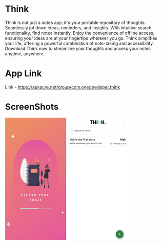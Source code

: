 # Think
Think is not just a notes app; it's your portable repository of thoughts. Seamlessly jot down ideas, reminders, and insights. With intuitive search functionality, find notes instantly. Enjoy the convenience of offline access, ensuring your ideas are at your fingertips wherever you go. Think simplifies your life, offering a powerful combination of note-taking and accessibility. Download Think now to streamline your thoughts and access your notes anytime, anywhere.

# App Link
Link - https://apkpure.net/group/com.onedeveloper.think

# ScreenShots

<img src = "https://raw.githubusercontent.com/harshu-2001/Think/master/Screenshots/Screenshot_2024-02-26-16-12-59-32_c33d0cac85d2febd26a8191dc82a42b0.jpg" height = "400" width = "200"/>


<img src = "https://raw.githubusercontent.com/harshu-2001/Think/master/Screenshots/Screenshot_2024-02-26-16-13-48-13_c33d0cac85d2febd26a8191dc82a42b0.jpg" height = "400" width = "200"/>
